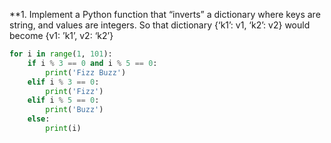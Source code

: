 **1. Implement a Python function that “inverts” a dictionary where keys are string, and values are integers.
So that dictionary {‘k1’: v1, ‘k2’: v2} would become {v1: ’k1’, v2: ‘k2’}

```python
for i in range(1, 101):
    if i % 3 == 0 and i % 5 == 0:
        print('Fizz Buzz')
    elif i % 3 == 0:
        print('Fizz')
    elif i % 5 == 0:
        print('Buzz')
    else:
        print(i)
```

